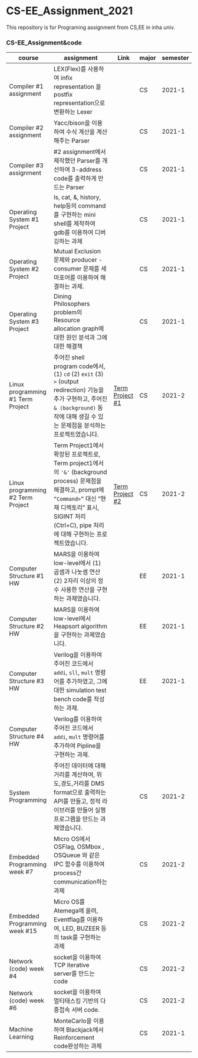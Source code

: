 # CS-EE_Assignment_2021

This repository is for Programing assignment from CS,EE in inha univ.

### CS-EE_Assignment&code

| course | assignment | Link | major | semester |
| --- | --- | --- | --- | --- |
| Compiler #1 assignment | LEX(Flex)를 사용하여 infix representation 을 postfix representation으로 변환하는 Lexer  |  | CS | 2021-1  |
| Compiler #2 assignment | Yacc/bison을 이용하여 수식 계산을 계산해주는 Parser |  | CS | 2021-1  |
| Compiler #3 assignment | #2 assignment에서 제작했던 Parser를 개선하여 3-address code를 출력하게 만드는 Parser |  | CS | 2021-1  |
| Operating System #1 Project | ls, cat, &, history, help등의 command를 구현하는 mini shell를 제작하여 gdb를 이용하여 디버깅하는 과제  |  | CS | 2021-1  |
| Operating System #2 Project | Mutual Exclusion 문제와 producer - consumer 문제를 세마포어를 이용하여 해결하는 과제.  |  | CS | 2021-1  |
| Operating System #3 Project | Dining Philosophers problem의 Resource allocation graph에 대한 원인 분석과 그에 대한 해결책 |  | CS | 2021-1  |
| Linux programming #1 Term Project | 주어진 shell program code에서, (1) `cd` (2) `exit` (3) `>` (output redirection) 기능을 추가 구현하고, 주어진 `& (background)` 동작에 대해 생길 수 있는 문제점을 분석하는 프로젝트였습니다. | [Term Project #1](https://github.com/changhyeonnam/CS-EE_Assignment_2021/tree/master/linux_programming/Term%20Project%201) | CS | 2021-2 |
| Linux programming #2 Term Project | Term Project1에서 확장된 프로젝트로, Term project1에서의 `'&'` (background process) 문제점을 해결하고,  prompt에 `“Command>”` 대신 “현재 디렉토리” 표시, SIGINT 처리 (Ctrl+C), pipe 처리에 대해 구현하는 프로젝트였습니다. | [Term Project #2](https://github.com/changhyeonnam/CS-EE_Assignment_2021/tree/master/linux_programming/Term%20Project%202) | CS | 2021-2 |
| Computer Structure #1 HW | MARS을 이용하여 low-level에서 (1) 곱셈과 나눗셈 연산 (2) 2자리 이상의 정수 사용한 연산을 구현하는 과제였습니다. |  | EE | 2021-1 |
| Computer Structure #2 HW | MARS을 이용하여 low-level에서 Heapsort algorithm을 구현하는 과제였습니다. |  | EE | 2021-1 |
| Computer Structure #3 HW | Verilog을 이용하여 주어진 코드에서  `addi`, `sll`, `mult` 명령어를 추가하였고, 그에 대한 simulation test bench code를 작성하는 과제. |  | EE | 2021-1 |
| Computer Structure #4 HW | Verilog를 이용하여 주어진 코드에서 `addi`, `mult` 명령어를 추가하여 Pipline을 구현하는 과제. |  |  |  |
| System Programming  | 주어진 데이터에 대해 거리를 계산하여, 위도,경도,거리를 DMS format으로 출력하는 API를 만들고, 정적 라이브러를 만들어 실행프로그램을 만드는 과제였습니다. |  | CS | 2021-2 |
| Embedded Programming week #7 | Micro OS에서 OSFlag, OSMbox , OSQueue 와 같은 IPC 함수를 이용하여 process간 communication하는 과제 |  | CS | 2021-2 |
| Embedded Programming week #15 | Micro OS를 Atemega에 올려, Eventflag를 이용하여, LED, BUZEER 등의 task를 구현하는 과제 |  | CS | 2021-2 |
| Network (code) week #4 | socket을 이용하여 TCP iterative server를 만드는 code |  | CS | 2021-2 |
| Network  (code) week #6 | socket을 이용하여 멀티태스킹 기반의 다중접속 서버 code. |  | CS | 2021-2 |
| Machine Learning | MonteCarlo을 이용하여 Blackjack에서 Reinforcement code완성하는 과제 |  | CS | 2021-1 |
